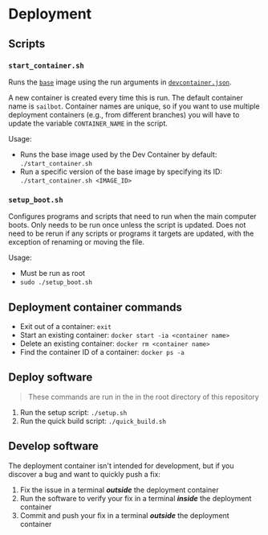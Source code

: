 # Deployment

## Scripts

### `start_container.sh`

Runs the [`base`](https://github.com/UBCSailbot/sailbot_workspace/blob/main/.devcontainer/base-dev/base-dev.Dockerfile)
image using the run arguments in [`devcontainer.json`](https://github.com/UBCSailbot/sailbot_workspace/blob/main/.devcontainer/devcontainer.json).

A new container is created every time this is run. The default container name is `sailbot`. Container names are unique,
so if you want to use multiple deployment containers (e.g., from different branches) you will have to update the variable
`CONTAINER_NAME` in the script.

Usage:

- Runs the base image used by the Dev Container by default: `./start_container.sh`
- Run a specific version of the base image by specifying its ID: `./start_container.sh <IMAGE_ID>`

### `setup_boot.sh`

Configures programs and scripts that need to run when the main computer boots. Only needs to be run once unless the
script is updated. Does not need to be rerun if any scripts or programs it targets are updated, with the exception of
renaming or moving the file.

Usage:

- Must be run as root
- `sudo ./setup_boot.sh`

## Deployment container commands

- Exit out of a container: `exit`
- Start an existing container: `docker start -ia <container name>`
- Delete an existing container: `docker rm <container name>`
- Find the container ID of a container: `docker ps -a`

## Deploy software

> These commands are run in the in the root directory of this repository

1. Run the setup script: `./setup.sh`
2. Run the quick build script: `./quick_build.sh`

## Develop software

The deployment container isn't intended for development, but if you discover a bug and want to quickly push a fix:

1. Fix the issue in a terminal ***outside*** the deployment container
2. Run the software to verify your fix in a terminal ***inside*** the deployment container
3. Commit and push your fix in a terminal ***outside*** the deployment container
